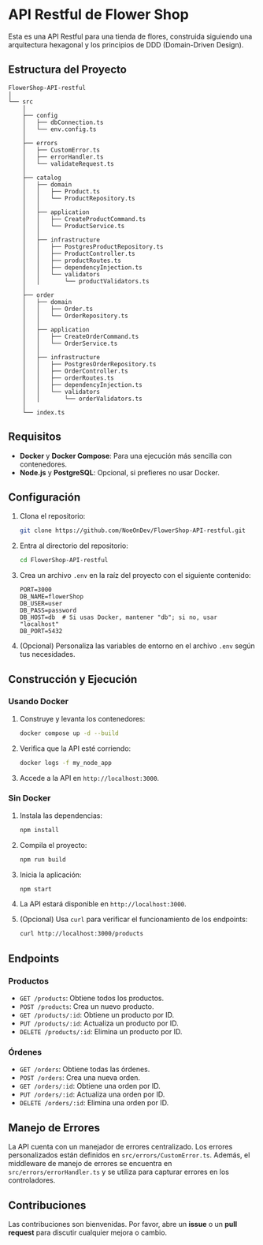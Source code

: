 # API Restful de Flower Shop

Esta es una API Restful para una tienda de flores, construida siguiendo una arquitectura hexagonal y los principios de DDD (Domain-Driven Design).

## Estructura del Proyecto

```
FlowerShop-API-restful
│
└── src
    │
    ├── config
    │   ├── dbConnection.ts
    │   └── env.config.ts
    │
    ├── errors
    │   ├── CustomError.ts
    │   ├── errorHandler.ts
    │   └── validateRequest.ts
    │
    ├── catalog
    │   ├── domain
    │   │   ├── Product.ts
    │   │   └── ProductRepository.ts
    │   │
    │   ├── application
    │   │   ├── CreateProductCommand.ts
    │   │   └── ProductService.ts
    │   │
    │   ├── infrastructure
    │   │   ├── PostgresProductRepository.ts
    │   │   ├── ProductController.ts
    │   │   ├── productRoutes.ts
    │   │   ├── dependencyInjection.ts
    │   │   └── validators
    │   │       └── productValidators.ts
    │
    ├── order
    │   ├── domain
    │   │   ├── Order.ts
    │   │   └── OrderRepository.ts
    │   │
    │   ├── application
    │   │   ├── CreateOrderCommand.ts
    │   │   └── OrderService.ts
    │   │
    │   ├── infrastructure
    │   │   ├── PostgresOrderRepository.ts
    │   │   ├── OrderController.ts
    │   │   ├── orderRoutes.ts
    │   │   ├── dependencyInjection.ts
    │   │   └── validators
    │   │       └── orderValidators.ts
    │
    └── index.ts
```

## Requisitos

- **Docker** y **Docker Compose**: Para una ejecución más sencilla con contenedores.
- **Node.js** y **PostgreSQL**: Opcional, si prefieres no usar Docker.

## Configuración

1. Clona el repositorio:

   ```bash
   git clone https://github.com/NoeOnDev/FlowerShop-API-restful.git
   ```

2. Entra al directorio del repositorio:

   ```bash
   cd FlowerShop-API-restful
   ```

3. Crea un archivo `.env` en la raíz del proyecto con el siguiente contenido:

    ```properties
    PORT=3000
    DB_NAME=flowerShop
    DB_USER=user
    DB_PASS=password
    DB_HOST=db  # Si usas Docker, mantener "db"; si no, usar "localhost"
    DB_PORT=5432
    ```

4. (Opcional) Personaliza las variables de entorno en el archivo `.env` según tus necesidades.

## Construcción y Ejecución

### Usando Docker

1. Construye y levanta los contenedores:

   ```bash
   docker compose up -d --build
   ```

2. Verifica que la API esté corriendo:

   ```bash
   docker logs -f my_node_app
   ```

3. Accede a la API en `http://localhost:3000`.

### Sin Docker

1. Instala las dependencias:

   ```bash
   npm install
   ```

2. Compila el proyecto:

   ```bash
   npm run build
   ```

3. Inicia la aplicación:

   ```bash
   npm start
   ```

4. La API estará disponible en `http://localhost:3000`.

5. (Opcional) Usa `curl` para verificar el funcionamiento de los endpoints:

   ```bash
   curl http://localhost:3000/products
   ```

## Endpoints

### Productos

- `GET /products`: Obtiene todos los productos.
- `POST /products`: Crea un nuevo producto.
- `GET /products/:id`: Obtiene un producto por ID.
- `PUT /products/:id`: Actualiza un producto por ID.
- `DELETE /products/:id`: Elimina un producto por ID.

### Órdenes

- `GET /orders`: Obtiene todas las órdenes.
- `POST /orders`: Crea una nueva orden.
- `GET /orders/:id`: Obtiene una orden por ID.
- `PUT /orders/:id`: Actualiza una orden por ID.
- `DELETE /orders/:id`: Elimina una orden por ID.

## Manejo de Errores

La API cuenta con un manejador de errores centralizado. Los errores personalizados están definidos en `src/errors/CustomError.ts`. Además, el middleware de manejo de errores se encuentra en `src/errors/errorHandler.ts` y se utiliza para capturar errores en los controladores.

## Contribuciones

Las contribuciones son bienvenidas. Por favor, abre un **issue** o un **pull request** para discutir cualquier mejora o cambio.
